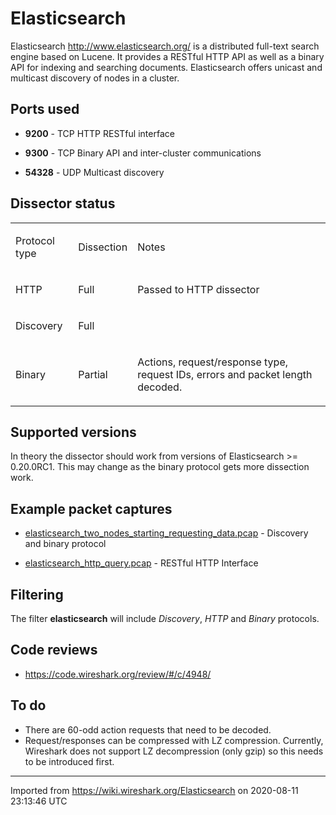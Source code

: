 # Elasticsearch

Elasticsearch <http://www.elasticsearch.org/> is a distributed full-text search engine based on Lucene. It provides a RESTful HTTP API as well as a binary API for indexing and searching documents. Elasticsearch offers unicast and multicast discovery of nodes in a cluster.

## Ports used

  - **9200** - TCP HTTP RESTful interface

  - **9300** - TCP Binary API and inter-cluster communications

  - **54328** - UDP Multicast discovery

## Dissector status

<div>

<table>
<tbody>
<tr class="odd">
<td><p>Protocol type</p></td>
<td><p>Dissection</p></td>
<td><p>Notes</p></td>
</tr>
<tr class="even">
<td><p>HTTP</p></td>
<td><p>Full</p></td>
<td><p>Passed to HTTP dissector</p></td>
</tr>
<tr class="odd">
<td><p>Discovery</p></td>
<td><p>Full</p></td>
<td></td>
</tr>
<tr class="even">
<td><p>Binary</p></td>
<td><p>Partial</p></td>
<td><p>Actions, request/response type, request IDs, errors and packet length decoded.</p></td>
</tr>
</tbody>
</table>

</div>

## Supported versions

In theory the dissector should work from versions of Elasticsearch \>= 0.20.0RC1. This may change as the binary protocol gets more dissection work.

## Example packet captures

  - [elasticsearch\_two\_nodes\_starting\_requesting\_data.pcap](uploads/__moin_import__/attachments/Elasticsearch/elasticsearch_two_nodes_starting_requesting_data.pcap) - Discovery and binary protocol

  - [elasticsearch\_http\_query.pcap](uploads/__moin_import__/attachments/Elasticsearch/elasticsearch_http_query.pcap) - RESTful HTTP Interface

## Filtering

The filter **elasticsearch** will include *Discovery*, *HTTP* and *Binary* protocols.

## Code reviews

  - <https://code.wireshark.org/review/#/c/4948/>

## To do

  - There are 60-odd action requests that need to be decoded.
  - Request/responses can be compressed with LZ compression. Currently, Wireshark does not support LZ decompression (only gzip) so this needs to be introduced first.

---

Imported from https://wiki.wireshark.org/Elasticsearch on 2020-08-11 23:13:46 UTC
